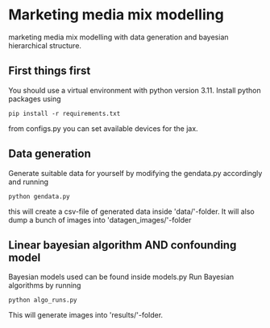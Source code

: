 # Marketing media mix modelling
marketing media mix modelling with data generation and bayesian hierarchical structure.

## First things first

You should use a virtual environment with python version 3.11.
Install python packages using
```
pip install -r requirements.txt
```

from configs.py you can set available devices for the jax.

## Data generation
Generate suitable data for yourself by modifying the gendata.py accordingly and running
```
python gendata.py
```

this will create a csv-file of generated data inside 'data/'-folder. It will also dump a bunch of images into 'datagen_images/'-folder

## Linear bayesian algorithm AND confounding model
Bayesian models used can be found inside models.py
Run Bayesian algorithms by running 
```
python algo_runs.py
```
This will generate images into 'results/'-folder.
